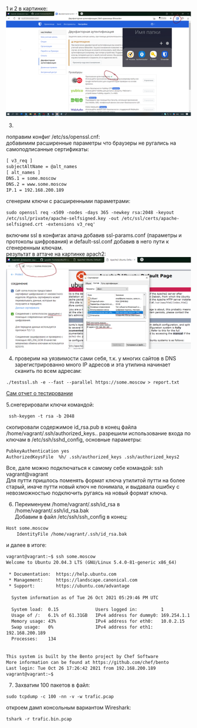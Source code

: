 1 и 2  в картинке:  
![answer in picture](https://github.com/Serg2123/devops-netology/blob/main/bitwarden.png)
  
3.  
поправим конфиг /etc/ss/openssl.cnf:  
добавимим расширенные параметры что браузеры не ругались на самоподписанные сертификаты:  
```
[ v3_req ]  
subjectAltName = @alt_names  
[ alt_names ]  
DNS.1 = some.moscow  
DNS.2 = www.some.moscow  
IP.1 = 192.168.200.189  
```
сгенерим ключи c расширенными параметрами:  
```
sudo openssl req -x509 -nodes -days 365 -newkey rsa:2048 -keyout /etc/ssl/private/apache-selfsigned.key -out /etc/ssl/certs/apache-selfsigned.crt -extensions v3_req'  
```
включим ssl в конфигах апача добавив ssl-params.conf (параметры и протоколы шифрования) и default-ssl.conf добавив в него пути к сгенеренным ключам.  
результат в аттаче на картинке apach2:  
![answer in picture](https://github.com/Serg2123/devops-netology/blob/main/apache2.png)
  
4. проверим на уязвимости сами себя, т.к. у многих сайтов в DNS зарегистрированно много IP адресов и эта утилина начинает сканить по всем адресам:  
```
./testssl.sh -e --fast --parallel https://some.moscow > report.txt  
```
[Сам отчет о тестировании](https://github.com/Serg2123/devops-netology/blob/main/report.txt)

5.снегерировали ключи командой:  
```
 ssh-keygen -t rsa -b 2048  
```
скопировали содержимое id_rsa.pub в конец файла /home/vagrant/.ssh/authorized_keys..
разрешили использование входа по ключам в /etc/ssh/sshd_config, основные параметры:
```
PubkeyAuthentication yes
AuthorizedKeysFile	%h/ .ssh/authorized_keys .ssh/authorized_keys2
```
Все, дале можно подключаться к самому себе командой: ssh vagrant@vagrant  
Для путти пришлось поменять формат ключа утилитой путти на более старый, иначе путти новый ключ не понимала, и выдавала ошибку с невозможностью подключить ругаясь на новый формат ключа.  
  
6. Переименуем /home/vagrant/.ssh/id_rsa в /home/vagrant/.ssh/id_rsa.bak  
Добавим в файл /etc/ssh/ssh_config в конец:  
```
Host some.moscow
    IdentityFile /home/vagrant/.ssh/id_rsa.bak  
```
и далее в итоге:  
```
vagrant@vagrant:~$ ssh some.moscow
Welcome to Ubuntu 20.04.3 LTS (GNU/Linux 5.4.0-81-generic x86_64)

 * Documentation:  https://help.ubuntu.com
 * Management:     https://landscape.canonical.com
 * Support:        https://ubuntu.com/advantage

  System information as of Tue 26 Oct 2021 05:29:46 PM UTC

  System load:  0.15              Users logged in:         1
  Usage of /:   6.1% of 61.31GB   IPv4 address for dummy0: 169.254.1.1
  Memory usage: 43%               IPv4 address for eth0:   10.0.2.15
  Swap usage:   0%                IPv4 address for eth1:   192.168.200.189
  Processes:    134


This system is built by the Bento project by Chef Software
More information can be found at https://github.com/chef/bento
Last login: Tue Oct 26 17:26:42 2021 from 192.168.200.189
vagrant@vagrant:~$
```
7. Захватим 100 пакетов в файл:  
```
sudo tcpdump -c 100 -nn -v -w trafic.pcap  
```
откроем дамп консольным вариантом Wireshark:  
```
tshark -r trafic.bin.pcap  
```


